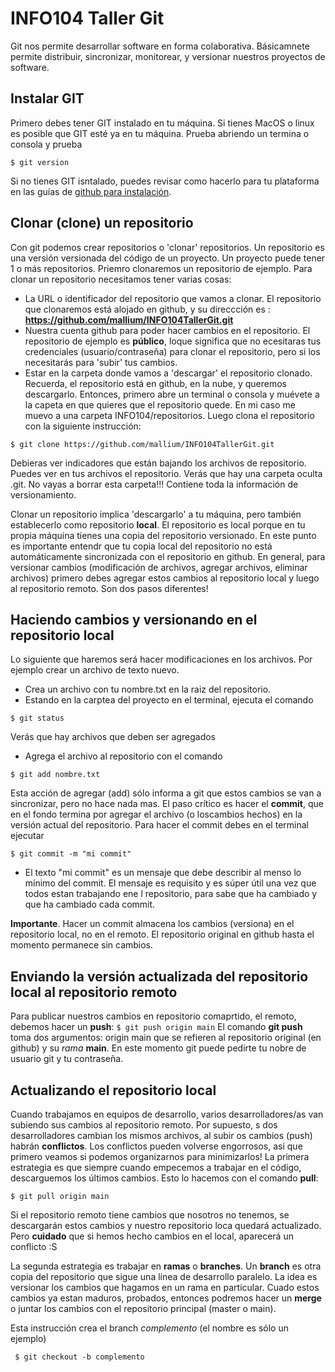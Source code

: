 # INFO104 Taller Git
Git nos permite desarrollar software en forma colaborativa. Básicamnete permite distribuir, sincronizar, monitorear, y versionar nuestros proyectos de software. 

## Instalar GIT
Primero debes tener GIT instalado en tu máquina. Si tienes MacOS o linux es posible que GIT esté ya en tu máquina. Prueba abriendo un termina o consola y prueba

`$ git version`

Si no tienes GIT isntalado, puedes revisar como hacerlo para tu plataforma en las guías de [github para instalación](https://github.com/git-guides/install-git).

## Clonar (clone) un repositorio
Con git podemos crear repositorios o 'clonar' repositorios. Un repositorio es una versión versionada del código de un proyecto. Un proyecto puede tener 1 o más repositorios. Priemro clonaremos un repositorio de ejemplo. Para clonar un repositorio necesitamos tener varias cosas: 
- La URL o identificador del repositorio que vamos a clonar. El repositorio que clonaremos está alojado en github, y su direccción es : **https://github.com/mallium/INFO104TallerGit.git**
- Nuestra cuenta github para poder hacer cambios en el repositorio. El repositorio de ejemplo es **público**, loque significa que no ecesitaras tus credenciales (usuario/contraseña) para clonar el repositorio, pero si los necesitarás para 'subir' tus cambios.
- Estar en la carpeta donde vamos a 'descargar' el repositorio clonado. Recuerda, el repositorio está en github, en la nube, y queremos descargarlo. Entonces, primero abre un terminal o consola y muévete a la capeta en que quieres que el repositorio quede. En mi caso me muevo a una carpeta INFO104/repositorios. Luego clona el repositorio con la siguiente instrucción:

`$ git clone https://github.com/mallium/INFO104TallerGit.git`

Debieras ver indicadores que están bajando los archivos de repositorio.
Puedes ver en tus archivos el repositorio. Verás que hay una carpeta oculta .git. No vayas a borrar esta carpeta!!! Contiene toda la información de versionamiento.

Clonar un repositorio implica 'descargarlo' a tu máquina, pero también establecerlo como repositorio **local**. El repositorio es local porque en tu propia máquina tienes una copia del repositorio versionado. En este punto es importante entendr que tu copia local del repositorio no está automáticamente sincronizada con el repositorio en github. En general, para versionar cambios (modificación de archivos, agregar archivos, eliminar archivos) primero debes agregar estos cambios al repositorio local y luego al repositorio remoto. Son dos pasos diferentes!

## Haciendo cambios y versionando en el repositorio local
Lo siguiente que haremos será hacer modificaciones en los archivos. Por ejemplo crear un archivo de texto nuevo. 
- Crea un archivo con tu nombre.txt en la raiz del repositorio. 
- Estando en la carptea del proyecto en el terminal, ejecuta el comando 

`$ git status`

  Verás que hay archivos que deben ser agregados
- Agrega el archivo al repositorio con el comando

`$ git add nombre.txt`

  Esta acción de agregar (add) sólo informa a git que estos cambios se van a sincronizar, pero no hace nada mas. El paso crítico es hacer el **commit**, que en el fondo termina por agregar el archivo (o loscambios hechos) en la versión actual del repositorio. Para hacer el commit debes en el terminal ejecutar 

`$ git commit -m "mi commit"`

- El texto "mi commit" es un mensaje que debe describir al menso lo mínimo del commit. El mensaje es requisito y es súper útil una vez que todos estan trabajando ene l repositorio, para sabe que ha cambiado y que ha cambiado cada commit. 

**Importante**. Hacer un commit almacena los cambios (versiona) en el repositorio local, no en el remoto. El repositorio original en github hasta el momento permanece sin cambios. 

## Enviando la versión actualizada del repositorio local al repositorio remoto
Para publicar nuestros cambios en repositorio comaprtido, el remoto, debemos hacer un **push**:
`$ git push origin main`
El comando **git push** toma dos argumentos: origin main que se refieren al repositorio original (en github) y su _rama_ **main**.
En este momento git puede pedirte tu nobre de usuario git y tu contraseña. 

## Actualizando el repositorio local
Cuando trabajamos en equipos de desarrollo, varios desarrolladores/as van subiendo sus cambios al repositorio remoto. Por supuesto, s dos desarrolladores cambian los mismos archivos, al subir os cambios (push) habrán **conflictos**. Los conflictos pueden volverse engorrosos, asi que primero veamos si podemos organizarnos para minimizarlos! 
La primera estrategia es que siempre cuando empecemos a trabajar en el código, descarguemos los últimos cambios. Esto lo hacemos con el comando **pull**:

`$ git pull origin main`

Si el repositorio remoto tiene cambios que nosotros no tenemos, se descargarán estos cambios y nuestro repositorio loca quedará actualizado. Pero **cuidado** que si hemos hecho cambios en el local, aparecerá un conflicto :S

La segunda estrategia es trabajar en **ramas** o **branches**. Un **branch** es otra copia del repositorio que sigue una línea de desarrollo paralelo. La idea es versionar los cambios que hagamos en un rama en particular. Cuado estos cambios ya estan maduros, probados, entonces podremos hacer un **merge** o juntar los cambios con el repositorio principal (master o main). 

Esta instrucción crea el branch _complemento_ (el nombre es sólo un ejemplo)

` $ git checkout -b complemento`
